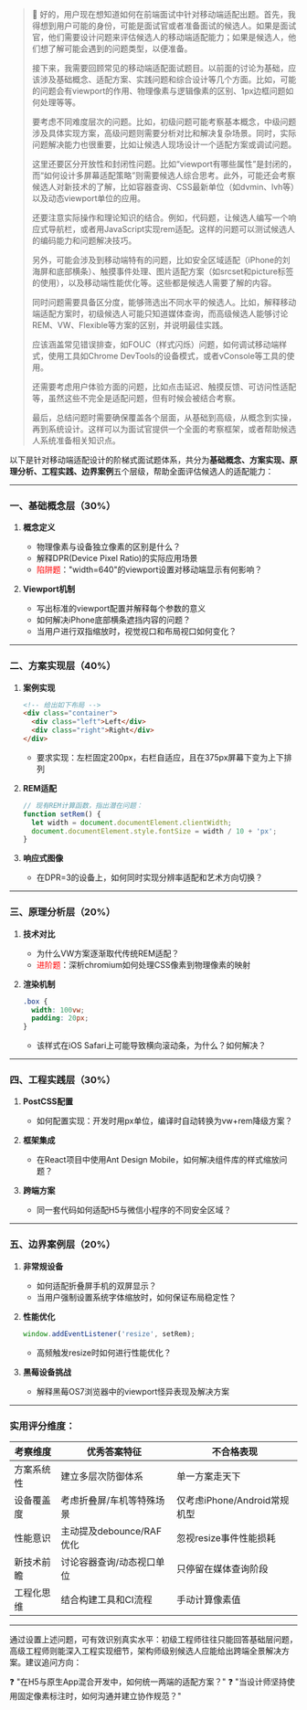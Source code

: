 > 💭 好的，用户现在想知道如何在前端面试中针对移动端适配出题。首先，我得想到用户可能的身份，可能是面试官或者准备面试的候选人。如果是面试官，他们需要设计问题来评估候选人的移动端适配能力；如果是候选人，他们想了解可能会遇到的问题类型，以便准备。
>
> 接下来，我需要回顾常见的移动端适配面试题目。以前面的讨论为基础，应该涉及基础概念、适配方案、实践问题和综合设计等几个方面。比如，可能的问题会有viewport的作用、物理像素与逻辑像素的区别、1px边框问题如何处理等等。
>
> 要考虑不同难度层次的问题。比如，初级问题可能考察基本概念，中级问题涉及具体实现方案，高级问题则需要分析对比和解决复杂场景。同时，实际问题解决能力也很重要，比如让候选人现场设计一个适配方案或调试问题。
>
> 这里还要区分开放性和封闭性问题。比如“viewport有哪些属性”是封闭的，而“如何设计多屏幕适配策略”则需要候选人综合思考。此外，可能还会考察候选人对新技术的了解，比如容器查询、CSS最新单位（如dvmin、lvh等）以及动态viewport单位的应用。
>
> 还要注意实际操作和理论知识的结合。例如，代码题，让候选人编写一个响应式导航栏，或者用JavaScript实现rem适配。这样的问题可以测试候选人的编码能力和问题解决技巧。
>
> 另外，可能会涉及到移动端特有的问题，比如安全区域适配（iPhone的刘海屏和底部横条）、触摸事件处理、图片适配方案（如srcset和picture标签的使用），以及移动端性能优化等。这些都是候选人需要了解的内容。
>
> 同时问题需要具备区分度，能够筛选出不同水平的候选人。比如，解释移动端适配方案时，初级候选人可能只知道媒体查询，而高级候选人能够讨论REM、VW、Flexible等方案的区别，并说明最佳实践。
>
> 应该涵盖常见错误排查，如FOUC（样式闪烁）问题，如何调试移动端样式，使用工具如Chrome DevTools的设备模式，或者vConsole等工具的使用。
>
> 还需要考虑用户体验方面的问题，比如点击延迟、触摸反馈、可访问性适配等，虽然这些不完全是适配问题，但有时候会被结合考察。
>
> 最后，总结问题时需要确保覆盖各个层面，从基础到高级，从概念到实操，再到系统设计。这样可以为面试官提供一个全面的考察框架，或者帮助候选人系统准备相关知识点。
>
> 



以下是针对移动端适配设计的阶梯式面试题体系，共分为**基础概念、方案实现、原理分析、工程实践、边界案例**五个层级，帮助全面评估候选人的适配能力：

---

### 一、基础概念层（30%）
1. **概念定义**
   - 物理像素与设备独立像素的区别是什么？
   - 解释DPR(Device Pixel Ratio)的实际应用场景
   - <span style="color:red">陷阱题</span>："width=640"的viewport设置对移动端显示有何影响？

2. **Viewport机制**
   - 写出标准的viewport配置并解释每个参数的意义
   - 如何解决iPhone底部横条遮挡内容的问题？
   - 当用户进行双指缩放时，视觉视口和布局视口如何变化？

---

### 二、方案实现层（40%）
1. **案例实现**
   ```html
   <!-- 给出如下布局 -->
   <div class="container">
     <div class="left">Left</div>
     <div class="right">Right</div>
   </div>
   ```
   - 要求实现：左栏固定200px，右栏自适应，且在375px屏幕下变为上下排列

2. **REM适配**
   ```javascript
   // 现有REM计算函数，指出潜在问题：
   function setRem() {
     let width = document.documentElement.clientWidth;
     document.documentElement.style.fontSize = width / 10 + 'px';
   }
   ```

3. **响应式图像**
   - 在DPR=3的设备上，如何同时实现分辨率适配和艺术方向切换？

---

### 三、原理分析层（20%）
1. **技术对比**
   - 为什么VW方案逐渐取代传统REM适配？
   - <span style="color:red">进阶题</span>：深析chromium如何处理CSS像素到物理像素的映射

2. **渲染机制**
   ```css
   .box {
     width: 100vw;
     padding: 20px;
   }
   ```
   - 该样式在iOS Safari上可能导致横向滚动条，为什么？如何解决？

---

### 四、工程实践层（30%）
1. **PostCSS配置**
   - 如何配置实现：开发时用px单位，编译时自动转换为vw+rem降级方案？

2. **框架集成**
   - 在React项目中使用Ant Design Mobile，如何解决组件库的样式缩放问题？

3. **跨端方案**
   - 同一套代码如何适配H5与微信小程序的不同安全区域？

---

### 五、边界案例层（20%）
1. **非常规设备**
   - 如何适配折叠屏手机的双屏显示？
   - 当用户强制设置系统字体缩放时，如何保证布局稳定性？

2. **性能优化**
   ```javascript
   window.addEventListener('resize', setRem);
   ```
   - 高频触发resize时如何进行性能优化？

3. **黑莓设备挑战**
   - 解释黑莓OS7浏览器中的viewport怪异表现及解决方案

---

### 实用评分维度：
| 考察维度        | 优秀答案特征                     | 不合格表现                       |
|-----------------|----------------------------------|----------------------------------|
| 方案系统性      | 建立多层次防御体系               | 单一方案走天下                   |
| 设备覆盖度      | 考虑折叠屏/车机等特殊场景        | 仅考虑iPhone/Android常规机型     |
| 性能意识        | 主动提及debounce/RAF优化        | 忽视resize事件性能损耗           |
| 新技术前瞻      | 讨论容器查询/动态视口单位        | 只停留在媒体查询阶段             |
| 工程化思维      | 结合构建工具和CI流程             | 手动计算像素值                   |

---

通过设置上述问题，可有效识别真实水平：初级工程师往往只能回答基础层问题，高级工程师则能深入工程实现细节，架构师级别候选人应能给出跨端全景解决方案。建议追问方向：

❓ "在H5与原生App混合开发中，如何统一两端的适配方案？"
❓ "当设计师坚持使用固定像素标注时，如何沟通并建立协作规范？"
